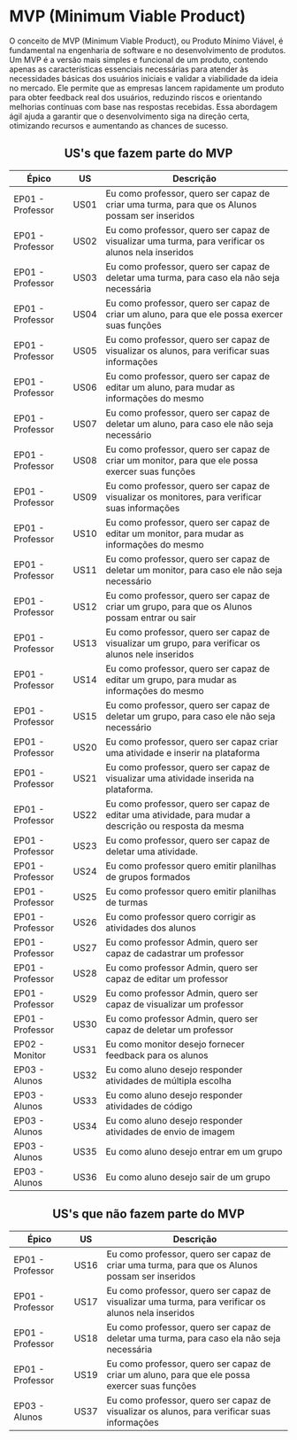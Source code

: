 # MVP (Minimum Viable Product)
O conceito de MVP (Minimum Viable Product), ou Produto Mínimo Viável, é fundamental na engenharia de software e no desenvolvimento de produtos. Um MVP é a versão mais simples e funcional de um produto, contendo apenas as características essenciais necessárias para atender às necessidades básicas dos usuários iniciais e validar a viabilidade da ideia no mercado. Ele permite que as empresas lancem rapidamente um produto para obter feedback real dos usuários, reduzindo riscos e orientando melhorias contínuas com base nas respostas recebidas. Essa abordagem ágil ajuda a garantir que o desenvolvimento siga na direção certa, otimizando recursos e aumentando as chances de sucesso.


<center>

## US's que fazem parte do MVP


| Épico |  US   | Descrição |
|- |-    |-                           |
| EP01 - Professor |US01 |Eu como professor, quero ser capaz de criar uma turma, para que os Alunos possam ser inseridos|
| EP01 - Professor|US02 |  Eu como professor, quero ser capaz de visualizar uma turma, para verificar os alunos nela inseridos|
| EP01 - Professor|US03 |  Eu como professor, quero ser capaz de deletar uma turma, para caso ela não seja necessária|
| EP01 - Professor|US04 | Eu como professor, quero ser capaz de criar um aluno, para que ele possa exercer suas funções|
| EP01 - Professor|US05 |Eu como professor, quero ser capaz de visualizar os alunos, para verificar suas informações|
| EP01 - Professor|US06 | Eu como professor, quero ser capaz de editar um aluno, para mudar as informações do mesmo|
| EP01 - Professor|US07 | Eu como professor, quero ser capaz de deletar um aluno, para caso ele não seja necessário|
| EP01 - Professor|US08 | Eu como professor, quero ser capaz de criar um monitor, para que ele possa exercer suas funções|
| EP01 - Professor|US09 | Eu como professor, quero ser capaz de visualizar os monitores, para verificar suas informações |
| EP01 - Professor|US10 |Eu como professor, quero ser capaz de editar um monitor, para mudar as informações do mesmo|
| EP01 - Professor|US11 | Eu como professor, quero ser capaz de deletar um monitor, para caso ele não seja necessário|
| EP01 - Professor|US12 | Eu como professor, quero ser capaz de criar um grupo, para que os Alunos possam entrar ou sair|
| EP01 - Professor|US13 | Eu como professor, quero ser capaz de visualizar um grupo, para verificar os alunos nele inseridos|
| EP01 - Professor|US14 | Eu como professor, quero ser capaz de editar um grupo, para mudar as informações do mesmo|
| EP01 - Professor|US15 | Eu como professor, quero ser capaz de deletar um grupo, para caso ele não seja necessário |
| EP01 - Professor|US20 |Eu como professor, quero ser capaz criar uma atividade e inserir na plataforma |
| EP01 - Professor|US21 | Eu como professor, quero ser capaz de visualizar uma atividade inserida na plataforma.|
| EP01 - Professor|US22 | Eu como professor, quero ser capaz de editar uma atividade, para mudar a descrição ou resposta da mesma|
| EP01 - Professor|US23 | Eu como professor, quero ser capaz de deletar uma atividade. |
| EP01 - Professor|US24 | Eu como professor quero emitir planilhas de grupos formados |
| EP01 - Professor|US25 | Eu como professor quero emitir planilhas de turmas|
| EP01 - Professor|US26 | Eu como professor quero corrigir as atividades dos alunos|
| EP01 - Professor|US27 | Eu como professor Admin, quero ser capaz de cadastrar um professor |
| EP01 - Professor|US28 | Eu como professor Admin, quero ser capaz de editar um professor |
| EP01 - Professor|US29 | Eu como professor Admin, quero ser capaz de visualizar um professor |
| EP01 - Professor|US30 | Eu como professor Admin, quero ser capaz de deletar um professor |
| EP02 - Monitor|US31 |Eu como monitor desejo fornecer feedback para os alunos |
| EP03 - Alunos|US32 | Eu como aluno desejo responder atividades de múltipla escolha |
| EP03 - Alunos|US33 | Eu como aluno desejo responder atividades de código |
| EP03 - Alunos|US34 |Eu como aluno desejo responder atividades de envio de imagem |
| EP03 - Alunos|US35 | Eu como aluno desejo entrar em um grupo  |
| EP03 - Alunos|US36 | Eu como aluno desejo sair de um grupo |

</center>

<center>




## US's que não fazem parte do MVP


| Épico |  US   | Descrição |
|- |-    |-                           |
| EP01 - Professor |US16 |Eu como professor, quero ser capaz de criar uma turma, para que os Alunos possam ser inseridos|
| EP01 - Professor|US17 |  Eu como professor, quero ser capaz de visualizar uma turma, para verificar os alunos nela inseridos|
| EP01 - Professor|US18 |  Eu como professor, quero ser capaz de deletar uma turma, para caso ela não seja necessária|
| EP01 - Professor|US19 | Eu como professor, quero ser capaz de criar um aluno, para que ele possa exercer suas funções|
| EP03 - Alunos|US37 |Eu como professor, quero ser capaz de visualizar os alunos, para verificar suas informações|

</center>